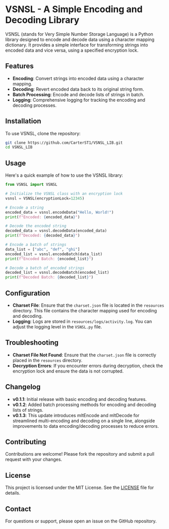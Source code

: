# VSNSL - A Simple Encoding and Decoding Library

VSNSL (stands for Very Simple Number Storage Language) is a Python library designed to encode and decode data using a character mapping dictionary. It provides a simple interface for transforming strings into encoded data and vice versa, using a specified encryption lock.

## Features

- **Encoding**: Convert strings into encoded data using a character mapping.
- **Decoding**: Revert encoded data back to its original string form.
- **Batch Processing**: Encode and decode lists of strings in batch.
- **Logging**: Comprehensive logging for tracking the encoding and decoding processes.

## Installation

To use VSNSL, clone the repository:

```bash
git clone https://github.com/CarterST1/VSNSL_LIB.git
cd VSNSL_LIB
```

## Usage

Here's a quick example of how to use the VSNSL library:

```python
from VSNSL import VSNSL

# Initialize the VSNSL class with an encryption lock
vsnsl = VSNSL(encryptionLock=12345)

# Encode a string
encoded_data = vsnsl.encodeData("Hello, World!")
print(f"Encoded: {encoded_data}")

# Decode the encoded string
decoded_data = vsnsl.decodeData(encoded_data)
print(f"Decoded: {decoded_data}")

# Encode a batch of strings
data_list = ["abc", "def", "ghi"]
encoded_list = vsnsl.encodeBatch(data_list)
print(f"Encoded Batch: {encoded_list}")

# Decode a batch of encoded strings
decoded_list = vsnsl.decodeBatch(encoded_list)
print(f"Decoded Batch: {decoded_list}")
```

## Configuration

- **Charset File**: Ensure that the `charset.json` file is located in the `resources` directory. This file contains the character mapping used for encoding and decoding.
- **Logging**: Logs are stored in `resources/logs/activity.log`. You can adjust the logging level in the `VSNSL.py` file.

## Troubleshooting

- **Charset File Not Found**: Ensure that the `charset.json` file is correctly placed in the `resources` directory.
- **Decryption Errors**: If you encounter errors during decryption, check the encryption lock and ensure the data is not corrupted.

## Changelog

- **v0.1.1**: Initial release with basic encoding and decoding features.
- **v0.1.2**: Added batch processing methods for encoding and decoding lists of strings.
- **v0.1.3**: This update introduces mltEncode and mltDecode for streamlined multi-encoding and decoding on a single line, alongside improvements to data encoding/decoding processes to reduce errors.

## Contributing

Contributions are welcome! Please fork the repository and submit a pull request with your changes.

## License

This project is licensed under the MIT License. See the [LICENSE](license.md) file for details.

## Contact

For questions or support, please open an issue on the GitHub repository.

